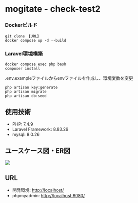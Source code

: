 # mogitate - check-test2

### Dockerビルド
  ```
  git clone 【URL】
  docker compose up -d --build
  ```

### Laravel環境構築
  ```
  docker compose exec php bash
  composer install
  ```
 .env.exampleファイルからenvファイルを作成し、環境変数を変更
  ```
  php artisan key:generate
  php artisan migrate 
  php artisan db:seed 
  ```

## 使用技術
<ul>
	<li>PHP: 7.4.9</li>
	<li>Laravel Framework: 8.83.29</li>
	<li>mysql: 8.0.26</li>
</ul>

## ユースケース図・ER図
![](URL)

## URL
<ul>
	<li>開発環境: <a href="http://localhost/">http://localhost/</a> </li>
	<li>phpmyadmin: <a href="http://localhost:8080">http://localhost:8080/</a> </li>
</ul>
